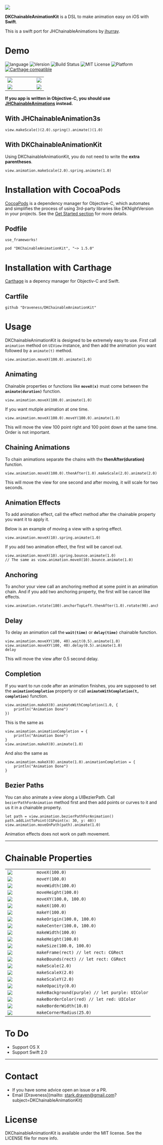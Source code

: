 ![](./Gifs/DKChainableAnimationKit.jpg)

**DKChainableAnimationKit** is a DSL to make animation easy on iOS with **Swift**. 

This is a swift port for JHChainableAnimations by [jhurray](https://github.com/jhurray).

# Demo

![language](https://img.shields.io/badge/Language-%20Swift%20-orange.svg)
![Version](https://img.shields.io/badge/Pod-%20v1.3.0%20-or.svg)
![Build Status](https://img.shields.io/badge/build-passing-brightgreen.svg)
![MIT License](https://img.shields.io/github/license/mashape/apistatus.svg)
![Platform](https://img.shields.io/badge/platform-%20iOS%20-lightgrey.svg)
[![Carthage compatible](https://img.shields.io/badge/Carthage-compatible-4BC51D.svg?style=flat)](https://github.com/Carthage/Carthage)

<table>
<tr>
<td width="75%">
<img src="./Gifs/Code1.png"></img>
</td>
<td width="25%">
<img src="./Gifs/Demo1.gif"></img>
</td>
</tr
<tr>
<td width="75%">
<img src="./Gifs/Code2.png"></img>
</td>
<td width="25%">
<img src="./Gifs/Demo2.gif"></img>
</td>
</tr>
</table>

**If you app is written in Objective-C, you should use [JHChainableAnimations](https://github.com/jhurray/JHChainableAnimations) instead.**

## With JHChainableAnimation3s

```
view.makeScale()(2.0).spring().animate()(1.0)
```

## With DKChainableAnimationKit

Using DKChainableAnimationKit, you do not need to write the **extra parentheses**.

```
view.animation.makeScale(2.0).spring.animate(1.0)
```

# Installation with CocoaPods

[CocoaPods](https://cocoapods.org/) is a dependency manager for Objective-C, which automates and simplifies the process of using 3rd-party libraries like DKNightVersion in your projects. See the [Get Started section](https://cocoapods.org/#get_started) for more details.

## Podfile

```
use_frameworks!

pod "DKChainableAnimationKit", "~> 1.5.0"
```

# Installation with Carthage

[Carthage](https://github.com/Carthage/Carthage) is a depency manager for Objectiv-C and Swift. 

## Cartfile
```
github "Draveness/DKChainableAnimationKit"
```

# Usage

DKChainableAnimationKit is designed to be extremely easy to use. First call `animation` method on `UIView` instance, and then add the animation you want followed by a `animate(t)` method.


```
view.animation.moveX(100.0).animate(1.0)
```

## Animating

Chainable properties or functions like **`moveX(x)`** must come between the **`animate(duration)`** function.

```
view.animation.moveX(100.0).animate(1.0)
```

If you want mutiple animation at one time.

```
view.animation.moveX(100.0).moveY(100.0).animate(1.0)
```

This will move the view 100 point right and 100 point down at the same time. Order is not important.

## Chaining Animations

To chain animations separate the chains with the **thenAfter(duration)** function.

```
view.animation.moveX(100.0).thenAfter(1.0).makeScale(2.0).animate(2.0)
```

This will move the view for one second and after moving, it will scale for two seconds.

## Animation Effects

To add animation effect, call the effect method after the chainable property you want it to apply it.

Below is an example of moving a view with a spring effect.

```
view.animation.moveX(10).spring.animate(1.0)
```

If you add two animation effect, the first will be cancel out.

```
view.animation.moveX(10).spring.bounce.animate(1.0)
// The same as view.animation.moveX(10).bounce.animate(1.0)
```

## Anchoring

To anchor your view call an anchoring method at some point in an animation chain. And if you add two anchoring property, the first will be cancel like effects.

```
view.animation.rotate(180).anchorTopLeft.thenAfter(1.0).rotate(90).anchorCenter.animanimation
```

## Delay

To delay an animation call the **`wait(time)`** or **`delay(time)`** chainable function.

```
view.animation.moveXY(100, 40).wait(0.5).animate(1.0)
view.animation.moveXY(100, 40).delay(0.5).animate(1.0)
delay
```

This will move the view after 0.5 second delay.

## Completion

If you want to run code after an animation finishes, you are supposed to set the **`animationCompletion`** property or call **`animateWithCompletion(t, completion)`** function.

```
view.animation.makeX(0).animateWithCompletion(1.0, {
    println("Animation Done")
})
```

This is the same as

```
view.animation.animationCompletion = {
    println("Animation Done")
}
view.animation.makeX(0).animate(1.0)
```

And also the same as

```
view.animation.makeX(0).animate(1.0).animationCompletion = {
    println("Animation Done")
}
```

## Bezier Paths

You can also animate a view along a UIBezierPath. Call `bezierPathForAnimation` method first and then add points or curves to it and us it in a chainable property.

```
let path = view.animation.bezierPathForAnimation()
path.addLintToPoint(CGPoint(x: 30, y: 40))
view.animation.moveOnPath(path).animate(1.0)
```

Animation effects does not work on path movement.

----

# Chainable Properties

<table>

<tr>
<td width="20%">
<img src="./Gifs/Demo/moveX.gif"></img>
</td>
<td width="80%">
<code>moveX(100.0)</code>
</td>
</tr>

<tr>
<td width="20%">
<img src="./Gifs/Demo/moveY.gif"></img>
</td>
<td width="80%">
<code>moveY(100.0)</code>
</td>
</tr>

<tr>
<td width="20%">
<img src="./Gifs/Demo/moveWidth.gif"></img>
</td>
<td width="80%">
<code>moveWidth(100.0)</code>
</td>
</tr>

<tr>
<td width="20%">
<img src="./Gifs/Demo/moveHeight.gif"></img>
</td>
<td width="80%">
<code>moveHeight(100.0)</code>
</td>
</tr>

<tr>
<td width="20%">
<img src="./Gifs/Demo/moveXY.gif"></img>
</td>
<td width="80%">
<code>moveXY(100.0, 100.0)</code>
</td>
</tr>

<tr>
<td width="20%">
<img src="./Gifs/Demo/makeX.gif"></img>
</td>
<td width="80%">
<code>makeX(100.0)</code>
</td>
</tr>

<tr>
<td width="20%">
<img src="./Gifs/Demo/makeY.gif"></img>
</td>
<td width="80%">
<code>makeY(100.0)</code>
</td>
</tr>

<tr>
<td width="20%">
<img src="./Gifs/Demo/makeOrigin.gif"></img>
</td>
<td width="80%">
<code>makeOrigin(100.0, 100.0)</code>
</td>
</tr>

<tr>
<td width="20%">
<img src="./Gifs/Demo/makeCenter.gif"></img>
</td>
<td width="80%">
<code>makeCenter(100.0, 100.0)</code>
</td>
</tr>

<tr>
<td width="20%">
<img src="./Gifs/Demo/makeWidth.gif"></img>
</td>
<td width="80%">
<code>makeWidth(100.0)</code>
</td>
</tr>

<tr>
<td width="20%">
<img src="./Gifs/Demo/makeHeight.gif"></img>
</td>
<td width="80%">
<code>makeHeight(100.0)</code>
</td>
</tr>

<tr>
<td width="20%">
<img src="./Gifs/Demo/makeHeight.gif"></img>
</td>
<td width="80%">
<code>makeSize(100.0, 100.0)</code>
</td>
</tr>

<tr>
<td width="20%">
<img src="./Gifs/Demo/makeFrame.gif"></img>
</td>
<td width="80%">
<code>makeFrame(rect) // let rect: CGRect</code>
</td>
</tr>

<tr>
<td width="20%">
<img src="./Gifs/Demo/makeBounds.gif"></img>
</td>
<td width="80%">
<code>makeBounds(rect) // let rect: CGRect</code>
</td>
</tr>

<tr>
<td width="20%">
<img src="./Gifs/Demo/makeScale.gif"></img>
</td>
<td width="80%">
<code>makeScale(2.0)</code>
</td>
</tr>

<tr>
<td width="20%">
<img src="./Gifs/Demo/makeScaleX.gif"></img>
</td>
<td width="80%">
<code>makeScaleX(2.0)</code>
</td>
</tr>

<tr>
<td width="20%">
<img src="./Gifs/Demo/makeScaleY.gif"></img>
</td>
<td width="80%">
<code>makeScaleY(2.0)</code>
</td>
</tr>

<tr>
<td width="20%">
<img src="./Gifs/Demo/makeOpacity.gif"></img>
</td>
<td width="80%">
<code>makeOpacity(0.0)</code>
</td>
</tr>

<tr>
<td width="20%">
<img src="./Gifs/Demo/makeBackground.gif"></img>
</td>
<td width="80%">
<code>makeBackground(purple) // let purple: UIColor</code>
</td>
</tr>

<tr>
<td width="20%">
<img src="./Gifs/Demo/makeBorderColor.gif"></img>
</td>
<td width="80%">
<code>makeBorderColor(red) // let red: UIColor</code>
</td>
</tr>

<tr>
<td width="20%">
<img src="./Gifs/Demo/makeBorderWidth.gif"></img>
</td>
<td width="80%">
<code>makeBorderWidth(10.0)</code>
</td>
</tr>

<tr>
<td width="20%">
<img src="./Gifs/Demo/makeCornerRadius.gif"></img>
</td>
<td width="80%">
<code>makeCornerRadius(25.0)</code>
</td>
</tr>
</table>

# To Do

* Support OS X
* Support Swift 2.0

----

# Contact

* If you have some advice open an issue or a PR.
* Email [Draveness](mailto: stark.draven@gmail.com?subject=DKChainableAnimationKit)

# License

DKChainableAnimationKit is available under the MIT license. See the LICENSE file for more info.
